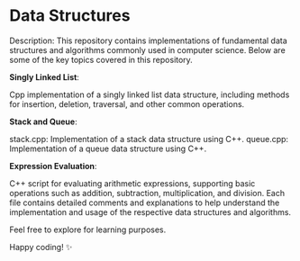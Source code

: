 # Data Structures

Description:
This repository contains implementations of fundamental data structures and algorithms commonly used in computer science. 
Below are some of the key topics covered in this repository.

**Singly Linked List**:

Cpp implementation of a singly linked list data structure, including methods for insertion, deletion, traversal, and other common operations.

**Stack and Queue**:

stack.cpp: Implementation of a stack data structure using C++.
queue.cpp: Implementation of a queue data structure using C++.

**Expression Evaluation**:

C++ script for evaluating arithmetic expressions, supporting basic operations such as addition, subtraction, multiplication, and division.
Each file contains detailed comments and explanations to help understand the implementation and usage of the respective data structures and algorithms.

Feel free to explore for learning purposes.

Happy coding! ✨ 
